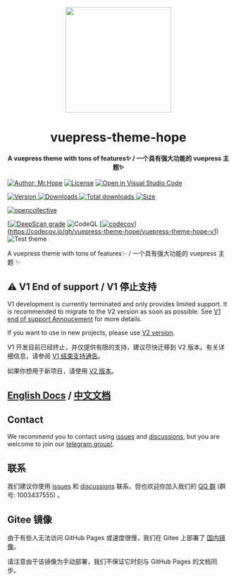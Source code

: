 <!-- markdownlint-disable -->
<p align="center">
  <img width="240" src="https://vuepress-theme-hope.github.io/v1/logo.svg" style="text-align: center;">
</p>
<h1 align="center">vuepress-theme-hope</h1>
<h4 align="center">A vuepress theme with tons of features✨ / 一个具有强大功能的 vuepress 主题✨</h4>

[![Author: Mr.Hope](https://img.shields.io/badge/作者-Mr.Hope-blue.svg?style=for-the-badge)](https://mrhope.site)
[![License](https://img.shields.io/npm/l/vuepress-theme-hope.svg?style=for-the-badge)](https://github.com/vuepress-theme-hope/vuepress-theme-hope-v1/blob/main/LICENSE)
[![Open in Visual Studio Code](https://img.shields.io/badge/-open%20in%20vscode-blue?style=for-the-badge&logo=visualstudiocode)](https://open.vscode.dev/vuepress-theme-hope/vuepress-theme-hope-v1)

<!-- markdownlint-restore -->

[![Version](https://img.shields.io/npm/v/vuepress-theme-hope.svg?style=flat-square&logo=npm) ![Downloads](https://img.shields.io/npm/dm/vuepress-theme-hope.svg?style=flat-square&logo=npm) ![Total downloads](https://img.shields.io/npm/dt/vuepress-theme-hope?style=flat-square&logo=npm) ![Size](https://img.shields.io/bundlephobia/min/vuepress-theme-hope?style=flat-square&logo=npm)](https://www.npmjs.com/package/vuepress-theme-hope)

[![opencollective](https://opencollective.com/vuepress-theme-hope/tiers/badge.svg)](https://opencollective.com/vuepress-theme-hope)

[[![DeepScan grade](https://deepscan.io/api/teams/15982/projects/21236/branches/604727/badge/grade.svg)](https://deepscan.io/dashboard#view=project&tid=15982&pid=21236&bid=604727)
![CodeQL](https://github.com/vuepress-theme-hope/vuepress-theme-hope-v1/actions/workflows/codeql-analysis.yml/badge.svg)
[[![codecov](https://codecov.io/gh/vuepress-theme-hope/vuepress-theme-hope-v1/branch/main/graph/badge.svg?token=j4mvTCK3gA)](https://codecov.io/gh/vuepress-theme-hope/vuepress-theme-hope-v1)](https://codecov.io/gh/vuepress-theme-hope/vuepress-theme-hope-v1)
![Test theme](https://github.com/vuepress-theme-hope/vuepress-theme-hope-v1/actions/workflows/test.yml/badge.svg)

A vuepress theme with tons of features✨ / 一个具有强大功能的 vuepress 主题 ✨

## ⚠️ V1 End of support / V1 停止支持

V1 development is currently terminated and only provides limited support. It is recommended to migrate to the V2 version as soon as possible. See [V1 end of support Annoucement](https://github.com/vuepress-theme-hope/vuepress-theme-hope/discussions/1535) for more details.

If you want to use in new projects, please use [V2 version](https://github.com/vuepress-theme-hope/vuepress-theme-hope).

V1 开发目前已经终止，并仅提供有限的支持，建议尽快迁移到 V2 版本。有关详细信息，请参阅 [V1 结束支持通告](https://github.com/vuepress-theme-hope/vuepress-theme-hope/discussions/1535)。

如果你想用于新项目，请使用 [V2 版本](https://github.com/vuepress-theme-hope/vuepress-theme-hope)。

## [English Docs](https://vuepress-theme-hope.github.io/v1/) / [中文文档](https://vuepress-theme-hope.github.io/v1/zh/)

## Contact

We recommend you to contact using [issues](https://github.com/vuepress-theme-hope/vuepress-theme-hope-v1/issues) and [discussions](https://github.com/vuepress-theme-hope/vuepress-theme-hope-v1/discussions), but you are welcome to join our [telegram group!](https://t.me/vuepressthemehope).

## 联系

我们建议你使用 [issues](https://github.com/vuepress-theme-hope/vuepress-theme-hope-v1/issues) 和 [discussions](https://github.com/vuepress-theme-hope/vuepress-theme-hope-v1/discussions) 联系，但也欢迎你加入我们的 [QQ 群](https://jq.qq.com/?_wv=1027&k=rATJyxGK) (群号: 1003437555)
。

## Gitee 镜像

由于有些人无法访问 GitHub Pages 或速度很慢，我们在 Gitee 上部署了 [国内镜像](https://vuepress-theme-hope.gitee.io/v1/)。

请注意由于该镜像为手动部署，我们不保证它时刻与 GitHub Pages 的文档同步。
